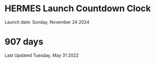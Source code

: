 # HERMES Launch Countdown Clock

Launch date: Sunday, November 24 2024
# 907 days

Last Updated Tuesday, May 31 2022